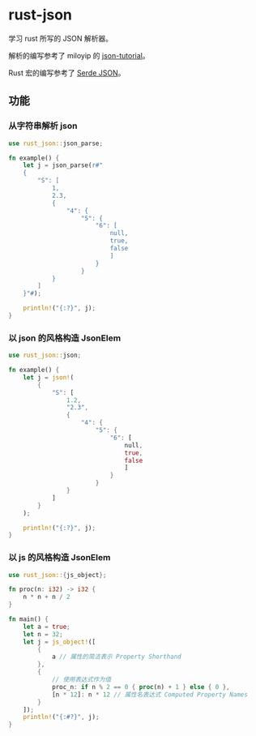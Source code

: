 # rust-json

学习 rust 所写的 JSON 解析器。

解析的编写参考了 miloyip 的 [json-tutorial](https://github.com/miloyip/json-tutorial)。

Rust 宏的编写参考了 [Serde JSON](https://github.com/serde-rs/json)。

## 功能

### 从字符串解析 json

```rust
use rust_json::json_parse;

fn example() {
    let j = json_parse(r#"
    {
        "S": [
            1, 
            2.3, 
            {
                "4": {
                    "5": {
                        "6": [
                            null,
                            true, 
                            false
                            ]
                        }
                    }
            }
        ]
    }"#);

    println!("{:?}", j);
}
```

### 以 json 的风格构造 JsonElem

```rust
use rust_json::json;

fn example() {
    let j = json!(
        {
            "S": [
                1.2, 
                "2.3", 
                {
                    "4": {
                        "5": {
                            "6": [
                                null,
                                true, 
                                false
                                ]
                            }
                        }
                }
            ]
        }
    );

    println!("{:?}", j);
}
```

### 以 js 的风格构造 JsonElem

```rust
use rust_json::{js_object};

fn proc(n: i32) -> i32 {
    n * n + n / 2
}

fn main() {
    let a = true;
    let n = 32;
    let j = js_object!([
        {
            a // 属性的简洁表示 Property Shorthand
        },
        {
            // 使用表达式作为值
            proc_n: if n % 2 == 0 { proc(n) + 1 } else { 0 }, 
            [n * 12]: n * 12 // 属性名表达式 Computed Property Names
        }
    ]);
    println!("{:#?}", j);
}
```
